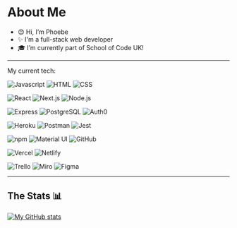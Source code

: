 # About Me 

- 😊 Hi, I’m Phoebe
- ✨ I'm a full-stack web developer
- 🎓 I’m currently part of School of Code UK!

---

My current tech:

![Javascript](https://img.shields.io/badge/JavaScript-F7DF1E?style=for-the-badge&logo=JavaScript&logoColor=white)
![HTML](https://img.shields.io/badge/HTML5-E34F26?style=for-the-badge&logo=html5&logoColor=white)
![CSS](https://img.shields.io/badge/CSS3-1572B6?style=for-the-badge&logo=css3&logoColor=white)

![React](https://img.shields.io/badge/react-20232A.svg?style=for-the-badge&logo=react)
![Next.js](https://img.shields.io/badge/next.js-black.svg?style=for-the-badge&logo=next.js)
![Node.js](https://img.shields.io/badge/node.js-339933.svg?style=for-the-badge&logo=node.js&logoColor=white)

![Express](https://img.shields.io/badge/Express.js-404D59?style=for-the-badge)
![PostgreSQL](https://img.shields.io/badge/postgresql-4169E1.svg?style=for-the-badge&logo=postgresql&logoColor=white)
![Auth0](https://img.shields.io/badge/auth0-EB5424.svg?style=for-the-badge&logo=auth0&logoColor=white)

![Heroku](https://img.shields.io/badge/heroku-430098.svg?style=for-the-badge&logo=heroku&logoColor=white)
![Postman](https://img.shields.io/badge/postman-FF6C37.svg?style=for-the-badge&logo=postman&logoColor=white)
![Jest](https://img.shields.io/badge/jest-C21325.svg?style=for-the-badge&logo=jest&logoColor=white)

![npm](https://img.shields.io/badge/npm-CB3837?style=for-the-badge&logo=npm&logoColor=white) 
![Material UI](https://img.shields.io/badge/mui-007FFF.svg?style=for-the-badge&logo=mui&logoColor=white)
![GitHub](https://img.shields.io/badge/GitHub-100000?style=for-the-badge&logo=github&logoColor=white)


![Vercel](https://img.shields.io/badge/Vercel-000000?style=for-the-badge&logo=vercel&logoColor=white)
![Netlify](https://img.shields.io/badge/netlify-00C7B7.svg?style=for-the-badge&logo=netlify&logoColor=white)

![Trello](https://img.shields.io/badge/Trello-0052CC?style=for-the-badge&logo=trello&logoColor=white)
![Miro](https://img.shields.io/badge/Miro-050038?style=for-the-badge&logo=Miro&logoColor=white) 
![Figma](https://img.shields.io/badge/figma-F24E1E.svg?style=for-the-badge&logo=figma&logoColor=white)

---

## The Stats 📊

[![My GitHub stats](https://github-readme-stats.vercel.app/api?username=phoebefrances&hide=stars,issues&count_private=true&show_icons=true&theme=calm)](https://github.com/anuraghazra/github-readme-stats)

<!--
**phoebefrances/phoebefrances** is a ✨ _special_ ✨ repository because its `README.md` (this file) appears on your GitHub profile.

Here are some ideas to get you started:

- 🔭 I’m currently working on ...
- 🌱 I’m currently learning ...
- 👯 I’m looking to collaborate on ...
- 🤔 I’m looking for help with ...
- 💬 Ask me about ...
- 📫 How to reach me: ...
- 😄 Pronouns: ...
- ⚡ Fun fact: ...
-->
